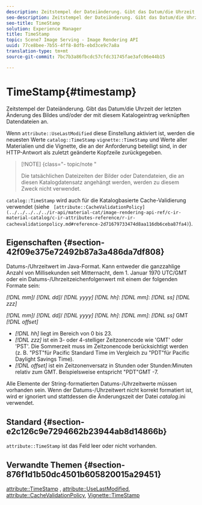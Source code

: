 ```yaml
---
description: Zeitstempel der Dateiänderung. Gibt das Datum/die Uhrzeit der letzten Änderung des Bildes und/oder der mit diesem Katalogeintrag verknüpften Datendateien an.
seo-description: Zeitstempel der Dateiänderung. Gibt das Datum/die Uhrzeit der letzten Änderung des Bildes und/oder der mit diesem Katalogeintrag verknüpften Datendateien an.
seo-title: TimeStamp
solution: Experience Manager
title: TimeStamp
topic: Scene7 Image Serving - Image Rendering API
uuid: 77ce8bee-7b55-4ff8-8dfb-ebd3ce9c7a8a
translation-type: tm+mt
source-git-commit: 7bc7b3a86fbcdc57cfdc31745fae3afc06e44b15

---
```



# TimeStamp{#timestamp}

Zeitstempel der Dateiänderung. Gibt das Datum/die Uhrzeit der letzten Änderung des Bildes und/oder der mit diesem Katalogeintrag verknüpften Datendateien an.

Wenn `attribute::UseLastModified` diese Einstellung aktiviert ist, werden die neuesten Werte `catalog::TimeStamp` `vignette::TimeStamp` und Werte aller Materialien und die Vignette, die an der Anforderung beteiligt sind, in der HTTP-Antwort als zuletzt geänderte Kopfzeile zurückgegeben.

>[!NOTE] {class=&quot;- topic/note &quot;
>
>Die tatsächlichen Dateizeiten der Bilder oder Datendateien, die an diesen Katalogdatensatz angehängt werden, werden zu diesem Zweck nicht verwendet.

`catalog::TimeStamp` wird auch für die Katalogbasierte Cache-Validierung verwendet (siehe ` [attribute::CacheValidationPolicy](../../../../../ir-api/material-cat/image-rendering-api-ref/c-ir-material-catalog/c-ir-attributes-reference/r-ir-cachevalidationpolicy.md#reference-2d71679733474d8aa116db6ceba87fa4)`).

## Eigenschaften {#section-42f09e375e72492b87a3a486da7df808}

Datums-/Uhrzeitwert im Java-Format. Kann entweder die ganzzahlige Anzahl von Millisekunden seit Mitternacht, dem 1. Januar 1970 UTC/GMT oder ein Datums-/Uhrzeitzeichenfolgenwert mit einem der folgenden Formate sein:

*[!DNL mm]*/ *[!DNL dd]*/ *[!DNL yyyy]* *[!DNL hh]*: *[!DNL mm]*: *[!DNL ss]* *[!DNL zzz]*

*[!DNL mm]*/ *[!DNL dd]*/ *[!DNL yyyy]* *[!DNL hh]*: *[!DNL mm]*: *[!DNL ss]* GMT *[!DNL offset]*

* *[!DNL hh]* liegt im Bereich von 0 bis 23.
* *[!DNL zzz]* ist ein 3- oder 4-stelliger Zeitzonencode wie &#39;GMT&#39; oder &#39;PST&#39;. Die Sommerzeit muss im Zeitzonencode berücksichtigt werden (z. B. &quot;PST&quot;für Pacific Standard Time im Vergleich zu &quot;PDT&quot;für Pacific Daylight Savings Time).
* *[!DNL offset]* ist ein Zeitzonenversatz in Stunden oder Stunden:Minuten relativ zum GMT. Beispielsweise entspricht &quot;PDT&quot;GMT -7.

Alle Elemente der String-formatierten Datums-/Uhrzeitwerte müssen vorhanden sein. Wenn der Datums-/Uhrzeitwert nicht korrekt formatiert ist, wird er ignoriert und stattdessen die Änderungszeit der Datei *catalog*.ini verwendet.

## Standard {#section-e2c126c9e7294662b23944ab8d14866b}

`attribute::TimeStamp` ist das Feld leer oder nicht vorhanden.

## Verwandte Themen {#section-876f1d1b50dc4501b605820015a29451}

[attribute::TimeStamp](../../../../../ir-api/material-cat/image-rendering-api-ref/c-ir-material-catalog/c-ir-attributes-reference/r-ir-timestamp.md#reference-8373ad4ee03d4e4b9a8fc96cf42b3181) , [attribute::UseLastModified](../../../../../ir-api/material-cat/image-rendering-api-ref/c-ir-material-catalog/c-ir-attributes-reference/r-ir-uselastmodified.md#reference-d2ab628c9e004fedbd38324866dbca1d), [attribute::CacheValidationPolicy](../../../../../ir-api/material-cat/image-rendering-api-ref/c-ir-material-catalog/c-ir-attributes-reference/r-ir-cachevalidationpolicy.md#reference-2d71679733474d8aa116db6ceba87fa4), [Vignette::TimeStamp](../../../../../ir-api/material-cat/image-rendering-api-ref/c-ir-material-catalog/c-ir-vignette-map-reference/r-ir-timestamp-vignette.md#reference-d57cdd40a6a645d199dbb1d56cc85bc1)
